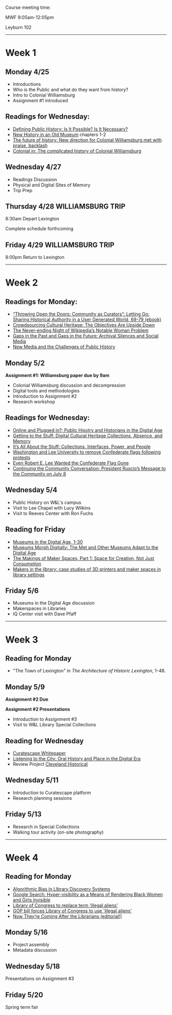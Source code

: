 Course meeting time:

MWF 9:05am-12:05pm

Leyburn 102

***
# Week 1
## Monday 4/25

* Introductions
* Who is the Public and what do they want from history?
* Intro to Colonial Williamsburg
* Assignment #1 introduced

## Readings for Wednesday:

* [Defining Public History: Is It Possible? Is It Necessary?](https://www.historians.org/publications-and-directories/perspectives-on-history/march-2008/defining-public-history-is-it-possible-is-it-necessary)
* [New History in an Old Museum](http://ezproxy.wlu.edu/login?url=http://wlu.eblib.com/patron/FullRecord.aspx?p=3007837) chapters 1-2
* [The future of history: New direction for Colonial Williamsburg met with praise, backlash](http://www.richmond.com/news/virginia/article_c18ecc38-8e4d-5295-8832-dcc57c7f5d12.html)
* [Colonial in: The complicated history of Colonial Williamsburg](https://www.washingtonpost.com/lifestyle/magazine/colonial-in-the-complicated-history-of-colonial-williamsburg/2011/05/20/AGRtfqNH_story.html)

## Wednesday 4/27
* Readings Discussion
* Physical and Digital Sites of Memory 
* Trip Prep


## Thursday 4/28 WILLIAMSBURG TRIP
8:30am Depart Lexington

Complete schedule forthcoming

## Friday 4/29 WILLIAMSBURG TRIP
8:00pm Return to Lexington

***
# Week 2 
## Readings for Monday: 
* [“Throwing Open the Doors: Community as Curators”: Letting Go: Sharing Historical Authority in a User Generated World, 69-79 (ebook)](http://reader.eblib.com.ezproxy.wlu.edu/%28S%28ptor2mfig501hiowvfh41ikj%29%29/Reader.aspx?p=767292&o=2520&u=Ue%2fVbGFLhwPlWNJ29hbnhQ%3d%3d&t=1460738823&h=3C6B19380227EAA3AC3FB53D5E33805484DC13F3&s=44135703&ut=8492&pg=69&r=img&c=-1&pat=n&cms=-1&sd=2#)
* [Crowdsourcing Cultural Heritage: The Objectives Are Upside Down](http://www.trevorowens.org/2012/03/crowdsourcing-cultural-heritage-the-objectives-are-upside-down/)
* [The Never-ending Night of Wikipedia’s Notable Woman Problem](https://boundary2.org/2016/03/09/wikipedia-woman-problem/)
* [Gaps in the Past and Gaps in the Future: Archival Silences and Social Media](http://www.archivesnext.com/?p=4018)
* [New Media and the Challenges of Public History](https://www.historians.org/publications-and-directories/perspectives-on-history/may-2009/intersections-history-and-new-media/new-media-and-the-challenges-for-public-history)


## Monday 5/2
**Assignment #1: Williamsburg paper due by 9am**
* Colonial Williamsburg discussion and decompression 
* Digital tools and methodologies
* Introduction to Assignment #2
* Research workshop

## Readings for Wednesday: 
* [Online and Plugged in?: Public Hisotry and Historians in the Digital Age]()
* [Getting to the Stuff: Digital Cultural Heritage Collections, Absence, and Memory](http://www.lotfortynine.org/2012/11/getting-to-the-stuff-digital-cultural-heritage-collections-absence-and-memory/)
* [It’s All About the Stuff: Collections, Interfaces, Power, and People](http://journalofdigitalhumanities.org/1-1/its-all-about-the-stuff-by-tim-sherratt/)
* [Washington and Lee University to remove Confederate flags following protests ](https://www.washingtonpost.com/local/education/washington-and-lee-university-to-remove-confederate-flags-following-protests/2014/07/08/e219e580-06bb-11e4-8a6a-19355c7e870a_story.html)
* [Even Robert E. Lee Wanted the Confederate Flag Gone](http://www.thedailybeast.com/articles/2015/01/15/even-robert-e-lee-wanted-the-confederate-flag-gone.html)
* [Continuing the Community Conversation: President Ruscio’s Message to the Community on July 8](http://www.wlu.edu/presidents-office/messages-to-the-community/president-ruscios-july-8-2014-message)

## Wednesday 5/4
* Public History on W&L's campus
* Visit to Lee Chapel with Lucy Wilkins
* Visit to Reeves Center with Ron Fuchs

## Reading for Friday

* [Museums in the Digital Age, 1-30]()
* [Museums Morph Digitally: The Met and Other Museums Adapt to the Digital Age ](http://www.nytimes.com/2014/10/26/arts/artsspecial/the-met-and-other-museums-adapt-to-the-digital-age.html?_r=0)
* [The Makings of Maker Spaces, Part 1: Space for Creation, Not Just Consumption](http://www.thedigitalshift.com/2012/10/public-services/the-makings-of-maker-spaces-part-1-space-for-creation-not-just-consumption/)
* [Makers in the library: case studies of 3D printers and maker spaces in library settings](http://ezproxy.wlu.edu/login?url=http://search.proquest.com/docview/1633970834)

## Friday 5/6
* Museums in the Digital Age discussion
* Makerspaces in Libraries
* IQ Center visit with Dave Pfaff

****

# Week 3
## Reading for Monday
* "The Town of Lexington" in *The Architecture of Historic Lexington*, 1-48.

## Monday 5/9

**Assignment #2 Due**

**Assignment #2 Presentations**
* Introduction to Assignment #3
* Visit to W&L Library Special Collections

## Reading for Wednesday
* [Curatescape Whitepaper](http://mobilehistorical.curatescape.org/)
* [Listening to the City: Oral History and Place in the Digital Era](http://ohr.oxfordjournals.org/content/40/1/25.abstract)
* Review Project [Cleveland Historical](http://clevelandhistorical.org/)

## Wednesday 5/11
* Introduction to Curatescape platform
* Research planning sessions 

## Friday 5/13
* Research in Special Collections
* Walking tour activity (on-site photography)

***
# Week 4

## Reading for Monday
* [Algorithmic Bias in LIbrary Discovery Systems](https://matthew.reidsrow.com/articles/173)
* [Google Search: Hyper-visibility as a Means of Rendering Black Women and Girls Invisible](http://ivc.lib.rochester.edu/google-search-hyper-visibility-as-a-means-of-rendering-black-women-and-girls-invisible/)
* [Library of Congress to replace term ‘illegal aliens’](http://thedartmouth.com/2016/03/29/library-of-congress-to-replace-term-illegal-aliens/)
* [GOP bill forces Library of Congress to use 'illegal aliens'](http://www.washingtonexaminer.com/gop-bill-forces-library-of-congress-to-use-illegal-aliens/article/2588509)
* [Now They’re Coming After the Librarians (editorial!)](http://m.dailykos.com/stories/1514702)

## Monday 5/16
* Project assembly
* Metadata discussion

## Wednesday 5/18
Presentations on Assignment #3

## Friday 5/20
Spring term fair
